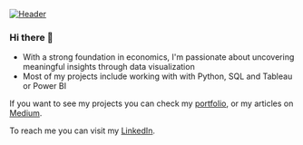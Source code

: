 [![Header](https://user-images.githubusercontent.com/84249222/161416008-434dda5e-cc47-4a41-914a-3b723b994d24.jpg "Header")](https://pcmaldonado.github.io/portfolio)




<!-- 
![pcmaldonado's GitHub stats](https://github-readme-stats.vercel.app/api?username=pcmaldonado&hide=contribs,prs&show_icons=true&theme=gruvbox)
[![Top Langs](https://github-readme-stats.vercel.app/api/top-langs/?username=pcmaldonado&layout=compact)](https://github.com/pcmaldonado/github-readme-stats)
 -->


### Hi there 👋
* With a strong foundation in economics, I'm passionate about uncovering meaningful insights through data visualization
* Most of my projects include working with with Python, SQL and Tableau or Power BI

If you want to see my projects you can check my [portfolio](https://pcmaldonado.github.io), or my articles on [Medium](https://medium.com/@pcmaldonado).

To reach me you can visit my [LinkedIn](https://www.linkedin.com/in/pcmaldonado/?locale=en_US).



<!--
**pcmaldonado/pcmaldonado** is a ✨ _special_ ✨ repository because its `README.md` (this file) appears on your GitHub profile.

Here are some ideas to get you started:

- 🔭 I’m currently working on ...
- 🌱 I’m currently learning ...
- 👯 I’m looking to collaborate on ...
- 🤔 I’m looking for help with ...
- 💬 Ask me about ...
- 📫 How to reach me: ...
- 😄 Pronouns: ...
- ⚡ Fun fact: ...
-->
